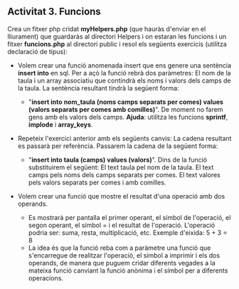 ## Activitat 3. Funcions 
Crea un fitxer php cridat **myHelpers.php** (que hauràs d'enviar en el lliurament) que guardaràs al directori Helpers i on estaran les funcions i un fitxer **funcions.php** al directori public i resol els següents exercicis (utilitza declaració de tipus):


* Volem crear una funció anomenada insert que ens genere una sentència **insert into** en sql. Per a açò la funció rebrà dos paràmetres: El nom de la
taula i un array associatiu que contindrà els noms i valors dels
camps de la taula. La sentència resultant tindrà la següent forma:
  * "**insert into nom_taula (noms camps separats per comes) values (valors separats per comes amb comilles)**". De moment no farem gens amb els valors dels camps.
**Ajuda**: utilitza les funcions **sprintf**, **implode** i **array_keys**.
* Repeteix l'exercici anterior amb els següents canvis: La cadena resultant es passarà per referència. Passarem la cadena de la següent forma:
  * "**insert into taula (camps) values (valors)**". Dins de la funció substituirem el següent: El text taula pel nom de la taula. El text camps pels noms dels camps separats
per comes. El text valores pels valors separats per comes i amb comilles.

* Volem crear una funció que mostre el resultat d'una operació amb dos operands.
  * Es mostrarà per pantalla el primer operant, el símbol de l'operació, el segon operant, el símbol = i el resultat de l'operació. L'operació podria ser: suma, resta, multiplicació, etc.
Exemple d'eixida: 5 + 3 = 8
  * La idea és que la funció reba com a paràmetre una funció que s'encarregue de realitzar l'operació, el símbol a imprimir i els dos operands, de manera que puguem cridar diferents vegades a la mateixa funció canviant la funció anònima i el símbol per a diferents operacions.

